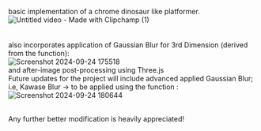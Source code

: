 basic implementation of a chrome dinosaur like platformer.
<br/>![Untitled video - Made with Clipchamp (1)](https://github.com/user-attachments/assets/5f15102c-37f3-4e43-b5d3-c1dcf299cc67)
<br/>
<br/>
<br/>also incorporates application of Gaussian Blur for 3rd Dimension (derived from the function): <br/>![Screenshot 2024-09-24 175518](https://github.com/user-attachments/assets/dcbf7fe7-c703-421f-a7f5-93872a29ac1d)
<br/>and after-image post-processing using Three.js
<br/>Future updates for the project will include advanced applied Gaussian Blur; i.e, Kawase Blur -> to be applied using the function : <br/> ![Screenshot 2024-09-24 180644](https://github.com/user-attachments/assets/f8c84ed4-0637-4b90-b12a-7219b0e5dee3)

<br/>Any further better modification is heavily appreciated!
